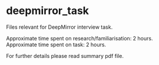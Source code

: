 # deepmirror_task
Files relevant for DeepMirror interview task. 

Approximate time spent on research/familiarisation: 2 hours. <br />
Approximate time spent on task: 2 hours. <br />

For further details please read summary pdf file.